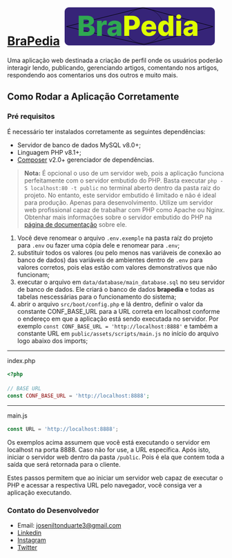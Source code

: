 # [BraPedia](http://brapedia.infinityfreeapp.com/) ![Logo BraPedia](https://raw.githubusercontent.com/Nilton-hub/BraPedia/0d1a290e97a20430fc02c92075a25450c8c60269/public/assets/images/logo.svg)

Uma aplicação web destinada a criação de perfil onde os usuários poderão interagir lendo, publicando, gerenciando artigos, comentando nos artigos, respondendo aos comentarios uns dos outros e muito mais.

## Como Rodar a Aplicação Corretamente

### Pré requisitos

É necessário ter instalados corretamente as seguintes dependências:

- Servidor de banco de dados MySQL v8.0+;
- Linguagem PHP v8.1+;
- [Composer](https://getcomposer.org/) v2.0+ gerenciador de dependências.

> **Nota:** É opcional o uso de um servidor web, pois a aplicação funciona perfeitamente com o servidor embutido do PHP. Basta executar `php -S localhost:80 -t public` no terminal aberto dentro da pasta raiz do projeto. No entanto, este servidor embutido é limitado e não é ideal para produção. Apenas para desenvolvimento. Utilize um servidor web profissional capaz de trabalhar com PHP como Apache ou Nginx.
> Obtenhar mais informações sobre o servidor embutido do PHP na [página de documentação](https://www.php.net/manual/pt_BR/features.commandline.webserver.php) sobre ele.

1. Você deve renomear o arquivo `.env.exemple` na pasta raíz do projeto para `.env` ou fazer uma cópia dele e renomear 
para `.env`;
2. substituir todos os valores (ou pelo menos nas variáveis de conexão ao banco de dados) das variáveis de ambientes
dentro de `.env` para valores corretos, pois elas estão com valores demonstrativos que não funcionam;
3. executar o arquivo em `data/database/main_database.sql` no seu servidor de banco de dados. Ele criará o banco de dados **brapedia** e todas as 
tabelas nescessárias para o funcionamento do sistema;
4. abrir o arquivo `src/boot/config.php` e lá dentro, definir o valor da constante CONF_BASE_URL para a URL correta em 
localhost conforme o endereço em que a aplicação está sendo executada no servidor. Por exemplo `const CONF_BASE_URL = 'http://localhost:8888'` e também a 
constante URL em `public/assets/scripts/main.js` no início do arquivo logo abaixo dos imports;
__________
index.php
```php
<?php

// BASE URL
const CONF_BASE_URL = 'http://localhost:8888';
```
_________________________
main.js
```javascript
const URL = 'http://localhost:8888';
```
Os exemplos acima assumem que você está executando o servidor em localhost na porta 8888. Caso não for use, a URL específica.
Após isto, iniciar o servidor web dentro da pasta `/public`. Pois é ela que contem toda a saída que será retornada para o cliente.

Estes passos permitem que ao iniciar um servidor web capaz de executar o PHP e acessar a respectiva URL pelo navegador, 
você consiga ver a aplicação executando.

### Contato do Desenvolvedor

- Email: [joseniltonduarte3@gmail.com](mailto:joseniltonduarte3@gmail.com)
- [Linkedin](https://www.linkedin.com/in/nilton-duarte-05b530175/)
- [Instagram](https://www.instagram.com/duarte_2000/)
- [Twitter](https://twitter.com/NiltonD17284468)

